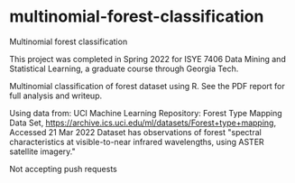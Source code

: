 # multinomial-forest-classification
Multinomial forest classification 

This project was completed in Spring 2022 for ISYE 7406 Data Mining and Statistical Learning, a graduate course through Georgia Tech.

Multinomial classification of forest dataset using R. See the PDF report for full analysis and writeup.

Using data from: UCI Machine Learning Repository: Forest Type Mapping Data Set, https://archive.ics.uci.edu/ml/datasets/Forest+type+mapping, Accessed 21 Mar 2022
Dataset has observations of forest "spectral characteristics at visible-to-near infrared wavelengths, using ASTER satellite imagery."

Not accepting push requests
